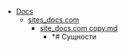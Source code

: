 - <a href = "E:\Node_projects\Node_Way\NBase\_Md\_Index\__Arch\_EGE\Русский\content\Docs\cat.Docs\dir.Docs.md">Docs</a>
    - <a href = "E:\Node_projects\Node_Way\NBase\_Md\_Index\__Arch\_EGE\Русский\content\Docs\sites_docs.com\cat.sites_docs.com\dir.sites_docs.com.md">sites_docs.com</a>
        - <a href = "E:\Node_projects\Node_Way\NBase\_Md\_Index\__Arch\_EGE\Русский\content\Docs\sites_docs.com\site_docs.com copy.md">site_docs.com copy.md</a>
            - *# Сущности
    

